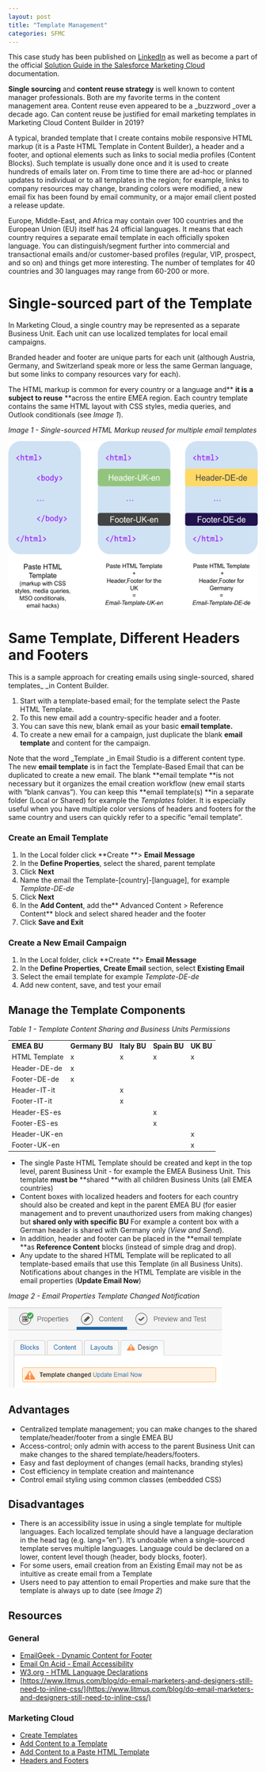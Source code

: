 ```yaml
---
layout: post
title: "Template Management"
categories: SFMC
---
```



This case study has been published on [LinkedIn](https://www.linkedin.com/pulse/salesforce-marketing-cloud-template-management-karol-cholewa) as well as become a part of the official [Solution Guide in the Salesforce Marketing Cloud](https://sforce.co/3aV4MYM) documentation.


**Single sourcing** and **content reuse strategy** is well known to content manager professionals. Both are my favorite terms in the content management area. Content reuse even appeared to be a _buzzword _over a decade ago. Can content reuse be justified for email marketing templates in Marketing Cloud Content Builder in 2019?

A typical, branded template that I create contains  mobile responsive HTML markup (it is a Paste HTML Template in Content Builder), a header and a footer, and optional elements such as links to social media profiles (Content Blocks). Such template is usually done once and it is used to create hundreds of emails later on. From time to time there are ad-hoc or planned updates to individual or to all templates in the region; for example, links to company resources may change, branding colors were modified, a new email fix has been found by email community, or a major email client posted a release update.

Europe, Middle-East, and Africa may contain over 100 countries and the European Union (EU) itself has 24 official languages. It means that each country requires a separate email template in each officially spoken language. You can distinguish/segment further into commercial and transactional emails and/or customer-based profiles (regular, VIP, prospect, and so on) and things get more interesting. The number of templates for 40 countries and 30 languages may range from 60-200 or more.


# Single-sourced part of the Template

In Marketing Cloud, a single country may be represented as a separate Business Unit. Each unit can use localized templates for local email campaigns.

Branded header and footer are unique parts for each unit (although Austria, Germany, and Switzerland speak more or less the same German language, but some links to company resources vary for each).

The HTML markup is common for every country or a language and** **it is** **a subject to reuse** **across the entire EMEA region. Each country template contains the same HTML layout with CSS styles, media queries, and Outlook conditionals (see _Image 1_).

_Image 1 - Single-sourced HTML Markup reused for multiple email templates_

![Drawing explaining template reuse](/images/SFMC-TemplateManagement.png)


# Same Template, Different Headers and Footers

This is a sample approach for creating emails using single-sourced, shared templates_ _in Content Builder.



1. Start with a template-based email; for the template select the Paste HTML Template.
2. To this new email add a country-specific header and a footer. 
3. You can save this new, blank email as your basic **email template.**
4. To create a new email for a campaign, just duplicate the blank **email template** and content for the campaign. 


Note that the word _Template _in Email Studio is a different content type. The new **email template** is in fact the Template-Based Email that can be duplicated to create a new email. 
The blank **email template **is not necessary but it organizes the email creation workflow (new email starts with “blank canvas”). You can keep this **email template(s) **in a separate folder (Local or Shared) for example the _Templates_ folder. It is especially useful when you have multiple color versions of headers and footers for the same country and users can quickly refer to a specific “email template”. 


### Create an Email Template



1. In the Local folder click **Create **> **Email Message**
2. In the **Define Properties**, select the shared, parent template
3. Click **Next**
4. Name the email the Template-[country]-[language], for example _Template-DE-de_
5. Click **Next**
6. In the **Add Content**, add the** Advanced Content > Reference Content** block and select shared header and the footer
7. Click **Save and Exit**


### Create a New Email Campaign



1. In the Local folder, click **Create **> **Email Message**
2. In the **Define Properties**, **Create Email** section, select **Existing Email**
3. Select the email template for example _Template-DE-de_
4. Add new content, save, and test your email


## Manage the Template Components

_Table 1 - Template Content Sharing and Business Units Permissions_


<table>
  <tr>
   <td><strong>EMEA BU</strong>
   </td>
   <td><strong>Germany BU</strong>
   </td>
   <td><strong>Italy BU</strong>
   </td>
   <td><strong>Spain BU</strong>
   </td>
   <td><strong>UK BU</strong>
   </td>
  </tr>
  <tr>
   <td>HTML Template
   </td>
   <td>x
   </td>
   <td>x
   </td>
   <td>x
   </td>
   <td>x
   </td>
  </tr>
  <tr>
   <td>Header-DE-de
   </td>
   <td>x
   </td>
   <td>
   </td>
   <td>
   </td>
   <td>
   </td>
  </tr>
  <tr>
   <td>Footer-DE-de
   </td>
   <td>x
   </td>
   <td>
   </td>
   <td>
   </td>
   <td>
   </td>
  </tr>
  <tr>
   <td>Header-IT-it
   </td>
   <td>
   </td>
   <td>x
   </td>
   <td>
   </td>
   <td>
   </td>
  </tr>
  <tr>
   <td>Footer-IT-it
   </td>
   <td>
   </td>
   <td>x
   </td>
   <td>
   </td>
   <td>
   </td>
  </tr>
  <tr>
   <td>Header-ES-es
   </td>
   <td>
   </td>
   <td>
   </td>
   <td>x
   </td>
   <td>
   </td>
  </tr>
  <tr>
   <td>Footer-ES-es
   </td>
   <td>
   </td>
   <td>
   </td>
   <td>x
   </td>
   <td>
   </td>
  </tr>
  <tr>
   <td>Header-UK-en
   </td>
   <td>
   </td>
   <td>
   </td>
   <td>
   </td>
   <td>x
   </td>
  </tr>
  <tr>
   <td>Footer-UK-en
   </td>
   <td>
   </td>
   <td>
   </td>
   <td>
   </td>
   <td>x
   </td>
  </tr>
</table>




*   The single Paste HTML Template should be created and kept in the top level, parent Business Unit - for example the EMEA Business Unit. This template **must be** **shared **with all children Business Units (all EMEA countries)
*   Content boxes with localized headers and footers for each country should also be created and kept in the parent EMEA BU (for easier management and to prevent unauthorized users from making changes) but **shared only with specific BU** For example a content box with a German header is shared with Germany only (_View and Send_).
*   In addition, header and footer can be placed in the **email template **as **Reference Content** blocks (instead of simple drag and drop).
*   Any update to the shared HTML Template will be replicated to all template-based emails that use this Template (in all Business Units). Notifications about changes in the HTML Template are visible in the email properties (**Update Email Now**)

_Image 2 - Email Properties Template Changed Notification_


![Update Template Warning in SFMC](/images/SFMC-UpdateTemplate.png)



## Advantages



*   Centralized template management; you can make changes to the shared template/header/footer from a single EMEA BU
*   Access-control; only admin with access to the parent Business Unit can make changes to the shared template/headers/footers.
*   Easy and fast deployment of changes (email hacks, branding styles)
*   Cost efficiency in template creation and maintenance
*   Control email styling using common classes (embedded CSS)


## Disadvantages



*   There is an accessibility issue in using a single template for multiple languages. Each localized template should have a language declaration in the head tag (e.g. lang=”en”). It’s undoable when a single-sourced template serves multiple languages. Language could be declared on a lower, content level though (header, body blocks, footer).
*   For some users, email creation from an Existing Email may not be as intuitive as create email from a Template
*   Users need to pay attention to email Properties and make sure that the template is always up to date (see _Image 2_)


## Resources


### General



*   [EmailGeek - Dynamic Content for Footer](https://youdontneedwp.com/emailgeek/sfmc-dynamic-content-for-footer)
*   [Email On Acid - Email Accessibility](https://www.emailonacid.com/blog/article/email-development/email-accessibilty-in-2017/)
*   [W3.org - HTML Language Declarations](https://www.w3.org/International/questions/qa-html-language-declarations)
*   [https://www.litmus.com/blog/do-email-marketers-and-designers-still-need-to-inline-css/](https://www.litmus.com/blog/do-email-marketers-and-designers-still-need-to-inline-css/) 


### Marketing Cloud



*   [Create Templates](https://help.salesforce.com/articleView?id=mc_ceb_create_templates.htm&type=5)
*   [Add Content to a Template](https://help.salesforce.com/articleView?id=mc_ceb_add_content_to_a_template.htm&type=5)
*   [Add Content to a Paste HTML Template](https://help.salesforce.com/articleView?id=mc_ceb_add_content_paste_html.htm&type=5)
*   [Headers and Footers](https://help.salesforce.com/articleView?id=mc_overview_headers_and_footers.htm&type=5)
